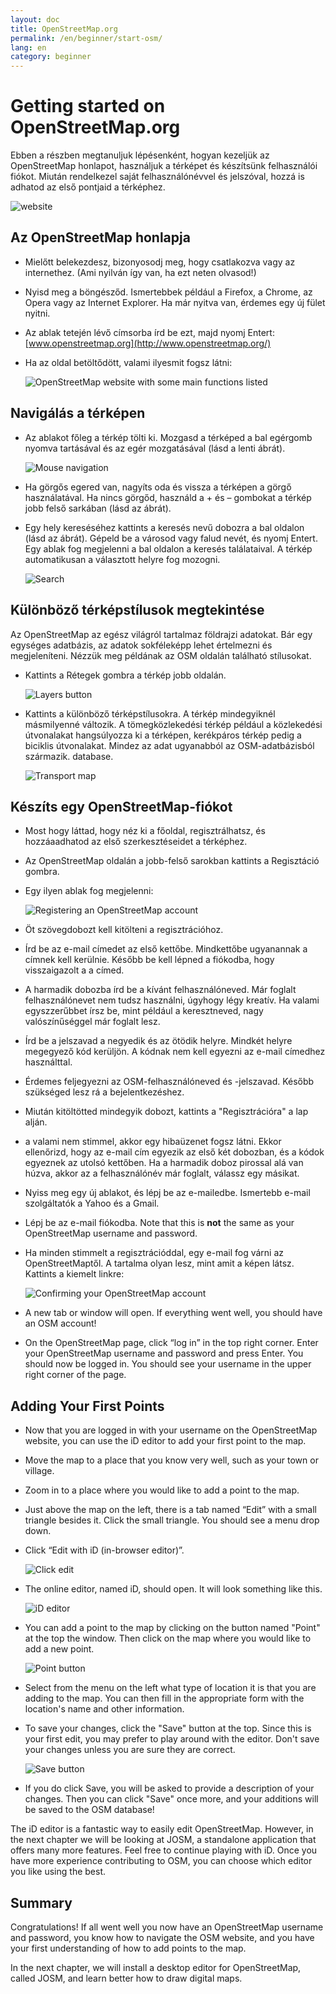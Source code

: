 ```yaml
---
layout: doc
title: OpenStreetMap.org
permalink: /en/beginner/start-osm/
lang: en
category: beginner
---
```


Getting started on OpenStreetMap.org
====================================

Ebben a részben megtanuljuk lépésenként, hogyan kezeljük
az OpenStreetMap honlapot, használjuk a térképet és készítsünk
felhasználói fiókot. Miután rendelkezel saját felhasználónévvel és jelszóval, hozzá is adhatod
az első pontjaid a térképhez.


![website][]

Az OpenStreetMap honlapja
-------------------------------

-   Mielőtt belekezdesz, bizonyosodj meg, hogy csatlakozva vagy az internethez.
    (Ami nyilván így van, ha ezt neten olvasod!)
-   Nyisd meg a böngésződ. Ismertebbek például a Firefox, a Chrome, az Opera vagy az Internet
    Explorer. Ha már nyitva van, érdemes egy új fület nyitni.
-   Az ablak tetején lévő címsorba írd be ezt, majd nyomj Entert:
    [www.openstreetmap.org](http://www.openstreetmap.org/)
-   Ha az oldal betöltődött, valami ilyesmit fogsz látni:

    ![OpenStreetMap website with some main functions listed][]

Navigálás a térképen
----------------

-   Az ablakot főleg a térkép tölti ki. Mozgasd a térképed a bal egérgomb
    nyomva tartásával és az egér mozgatásával (lásd a lenti ábrát).

    ![Mouse navigation][]

-   Ha görgős egered van, nagyíts oda és vissza a térképen a görgő használatával.
    Ha nincs görgőd, használd a + és – gombokat a térkép jobb felső sarkában
    (lásd az ábrát).
-   Egy hely kereséséhez kattints a keresés nevű dobozra a bal oldalon
    (lásd az ábrát). Gépeld be a városod vagy falud nevét, és nyomj Entert. 
    Egy ablak fog megjelenni a bal oldalon a keresés találataival.
    A térkép automatikusan a választott helyre fog mozogni.

    ![Search][]
   

Különböző térképstílusok megtekintése
------------------------

Az OpenStreetMap az egész világról tartalmaz földrajzi adatokat. Bár
egy egységes adatbázis, az adatok sokféleképp lehet értelmezni és megjeleníteni.
Nézzük meg példának az OSM oldalán található stílusokat.

-   Kattints a Rétegek gombra a térkép jobb oldalán.

    ![Layers button][]

-   Kattints a különböző térképstílusokra. A térkép mindegyiknél
    másmilyenné változik. A tömegközlekedési térkép például a közlekedési
    útvonalakat hangsúlyozza ki a térképen, kerékpáros térkép pedig 
    a biciklis útvonalakat. Mindez az adat ugyanabból az OSM-adatbázisból származik.
    database.

    ![Transport map][]

Készíts egy OpenStreetMap-fiókot
-------------------------------

-   Most hogy láttad, hogy néz ki a főoldal, regisztrálhatsz,
    és hozzáaadhatod az első szerkesztéseidet a térképhez.
-   Az OpenStreetMap oldalán a jobb-felső sarokban kattints a Regisztáció gombra.
-   Egy ilyen ablak fog megjelenni:

    ![Registering an OpenStreetMap account][]

-   Öt szövegdobozt kell kitölteni a regisztrációhoz.
-   Írd be az e-mail címedet az első kettőbe. Mindkettőbe ugyanannak
    a címnek kell kerülnie. Később be kell lépned a fiókodba,
    hogy visszaigazolt a a címed.
-   A harmadik dobozba írd be a kívánt felhasználóneved.
    Már foglalt felhasználónevet nem tudsz használni, úgyhogy légy kreatív.
    Ha valami egyszzerűbbet írsz be, mint például a keresztneved,
    nagy valószínűséggel már foglalt lesz.
-   Írd be a jelszavad a negyedik és az ötödik helyre. Mindkét helyre
    megegyező kód kerüljön. A kódnak nem kell egyezni 
    az e-mail címedhez használttal.
-   Érdemes feljegyezni az OSM-felhasználóneved és -jelszavad. Később
    szükséged lesz rá a bejelentkezéshez.
-   Miután kitöltötted mindegyik dobozt, kattints a "Regisztrációra" a lap alján.
-   a valami nem stimmel, akkor egy hibaüzenet fogsz látni. Ekkor ellenőrizd,
    hogy az e-mail cím egyezik az első két dobozban, és a kódok egyeznek az utolsó kettőben.
    Ha a harmadik doboz pirossal alá van húzva, akkor az a felhasználónév már foglalt, 
    válassz egy másikat.
-   Nyiss meg egy új ablakot, és lépj be az e-mailedbe. Ismertebb
    e-mail szolgáltatók a Yahoo és a Gmail.
-   Lépj be az e-mail fiókodba.
    Note that this is __not__ the same as your OpenStreetMap username and
    password.
-   Ha minden stimmelt a regisztrációddal, egy e-mail fog várni az OpenStreetMaptől.
    A tartalma olyan lesz, mint amit a képen látsz. Kattints a kiemelt linkre:

    ![Confirming your OpenStreetMap account][]

-   A new tab or window will open. If everything went well, you should
    have an OSM account!
-   On the OpenStreetMap page, click “log in” in the top right corner.
    Enter your OpenStreetMap username and password and press Enter. You
    should now be logged in. You should see your username in the upper
    right corner of the page.

Adding Your First Points
------------------------

-   Now that you are logged in with your username on the OpenStreetMap
    website, you can use the iD editor to add your first point to
    the map.
-   Move the map to a place that you know very well, such as your town
    or village.
-   Zoom in to a place where you would like to add a point to the map.
-   Just above the map on the left, there is a tab named “Edit” with a small
    triangle besides it. Click the small triangle. You should see a menu
    drop down.
-   Click “Edit with iD (in-browser editor)”.

    ![Click edit][]

-   The online editor, named iD, should open. It will look something like this.

    ![iD editor][]

-   You can add a point to the map by clicking on the button named "Point" at
    the top the window. Then click on the map where you would like to add a new
    point.

    ![Point button][]    

-   Select from the menu on the left what type of location it is that you are
    adding to the map. You can then fill in the appropriate form with the location's
    name and other information.
-   To save your changes, click the "Save" button at the top. Since this is your
    first edit, you may prefer to play around with the editor. Don't save your changes
    unless you are sure they are correct.

    ![Save button][]    

-   If you do click Save, you will be asked to provide a description of your changes.
    Then you can click "Save" once more, and your additions will be saved to the
    OSM database!

<!-- link to iD editor chapter when ready -->

The iD editor is a fantastic way to easily edit OpenStreetMap. However, in the next chapter
we will be looking at JOSM, a standalone application that offers many more features. Feel free
to continue playing with iD. Once you have more experience contributing to OSM, you can choose
which editor you like using the best.

Summary
-------

Congratulations! If all went well you now have an OpenStreetMap username
and password, you know how to navigate the OSM website, and you have
your first understanding of how to add points to the map.

In the next chapter, we will install a desktop editor for OpenStreetMap,
called JOSM, and learn better how to draw digital maps.


[website]: /images/en/beginner/02_start-osm/en_beg_02_start-osm_image00_website.png
[OpenStreetMap website with some main functions listed]: /images/en/beginner/02_start-osm/en_beg_02_start-osm_image01_osm-website-main-functions.png
[Mouse navigation]: /images/en/beginner/02_start-osm/en_beg_02_start-osm_image02_mouse-navigation.png
[Search]: /images/en/beginner/02_start-osm/en_beg_02_start-osm_image03_search.png
[Layers button]: /images/en/beginner/02_start-osm/en_beg_02_start-osm_image04_layers.png
[Transport map]: /images/en/beginner/02_start-osm/en_beg_02_start-osm_image05_transport-map.png
[Registering an OpenStreetMap account]: /images/en/beginner/02_start-osm/en_beg_02_start-osm_image06_registering-account.png
[Confirming your OpenStreetMap account]: /images/en/beginner/02_start-osm/en_beg_02_start-osm_image07_confirming-account.png
[Click edit]: /images/en/beginner/02_start-osm/en_beg_02_start-osm_image08_click-edit.png
[iD editor]: /images/en/beginner/02_start-osm/en_beg_02_start-osm_image09_id-editor.png
[Point button]: /images/en/beginner/02_start-osm/en_beg_02_start-osm_image10_point-button.png
[Save button]: /images/en/beginner/02_start-osm/en_beg_02_start-osm_image11_save-button.png

